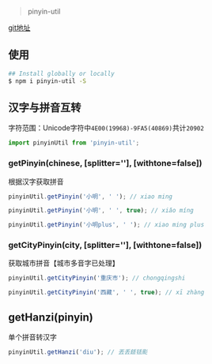 > pinyin-util

[git地址](https://github.com/xwjune/pinyin.git)

## 使用

```bash
## Install globally or locally
$ npm i pinyin-util -S
```

## 汉字与拼音互转

字符范围：Unicode字符中`4E00(19968)-9FA5(40869)`共计`20902`

```js
import pinyinUtil from 'pinyin-util';
```

### getPinyin(chinese, [splitter=''], [withtone=false])
根据汉字获取拼音

```js
pinyinUtil.getPinyin('小明', ' '); // xiao ming

pinyinUtil.getPinyin('小明', ' ', true); // xiǎo míng

pinyinUtil.getPinyin('小明plus', ' '); // xiao ming plus
```

### getCityPinyin(city, [splitter=''], [withtone=false])
获取城市拼音【城市多音字已处理】

```js
pinyinUtil.getCityPinyin('重庆市'); // chongqingshi

pinyinUtil.getCityPinyin('西藏', ' ', true); // xī zhàng
```

## getHanzi(pinyin)
单个拼音转汉字

```js
pinyinUtil.getHanzi('diu'); // 丟丢銩铥颩
```
